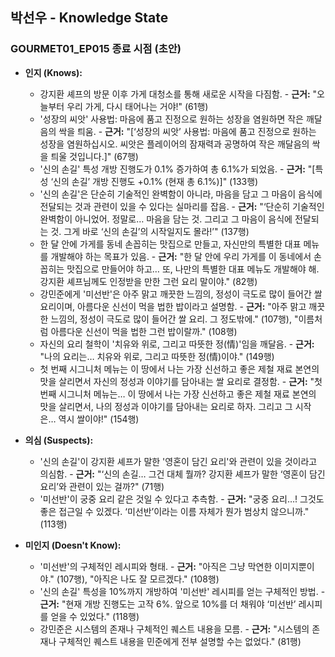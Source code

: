 ## 박선우 - Knowledge State

### GOURMET01_EP015 종료 시점 (초안)

*   **인지 (Knows):**
    *   강지환 셰프의 방문 이후 가게 대청소를 통해 새로운 시작을 다짐함. - **근거:** "오늘부터 우리 가게, 다시 태어나는 거야!" (61행)
    *   '성장의 씨앗' 사용법: 마음에 품고 진정으로 원하는 성장을 염원하면 작은 깨달음의 싹을 틔움. - **근거:** "[‘성장의 씨앗’ 사용법: 마음에 품고 진정으로 원하는 성장을 염원하십시오. 씨앗은 플레이어의 잠재력과 공명하여 작은 깨달음의 싹을 틔울 것입니다.]" (67행)
    *   '신의 손길' 특성 개방 진행도가 0.1% 증가하여 총 6.1%가 되었음. - **근거:** "[특성 ‘신의 손길’ 개방 진행도 +0.1% (현재 총 6.1%)]" (133행)
    *   '신의 손길'은 단순히 기술적인 완벽함이 아니라, 마음을 담고 그 마음이 음식에 전달되는 것과 관련이 있을 수 있다는 실마리를 잡음. - **근거:** "‘단순히 기술적인 완벽함이 아니었어. 정말로… 마음을 담는 것. 그리고 그 마음이 음식에 전달되는 것. 그게 바로 ‘신의 손길’의 시작일지도 몰라!’" (137행)
    *   한 달 안에 가게를 동네 손꼽히는 맛집으로 만들고, 자신만의 특별한 대표 메뉴를 개발해야 하는 목표가 있음. - **근거:** "한 달 안에 우리 가게를 이 동네에서 손꼽히는 맛집으로 만들어야 하고… 또, 나만의 특별한 대표 메뉴도 개발해야 해. 강지환 셰프님께도 인정받을 만한 그런 요리 말이야." (82행)
    *   강민준에게 '미선반'은 아주 맑고 깨끗한 느낌의, 정성이 극도로 많이 들어간 쌀 요리이며, 아름다운 신선이 먹을 법한 밥이라고 설명함. - **근거:** "아주 맑고 깨끗한 느낌의, 정성이 극도로 많이 들어간 쌀 요리. 그 정도밖에." (107행), "이름처럼 아름다운 신선이 먹을 법한 그런 밥이랄까." (108행)
    *   자신의 요리 철학이 '치유와 위로, 그리고 따뜻한 정(情)'임을 깨달음. - **근거:** "나의 요리는… 치유와 위로, 그리고 따뜻한 정(情)이야." (149행)
    *   첫 번째 시그니처 메뉴는 이 땅에서 나는 가장 신선하고 좋은 제철 재료 본연의 맛을 살리면서 자신의 정성과 이야기를 담아내는 쌀 요리로 결정함. - **근거:** "첫 번째 시그니처 메뉴는… 이 땅에서 나는 가장 신선하고 좋은 제철 재료 본연의 맛을 살리면서, 나의 정성과 이야기를 담아내는 요리로 하자. 그리고 그 시작은… 역시 쌀이야!" (154행)

*   **의심 (Suspects):**
    *   '신의 손길'이 강지환 셰프가 말한 '영혼이 담긴 요리'와 관련이 있을 것이라고 의심함. - **근거:** "‘신의 손길… 그건 대체 뭘까? 강지환 셰프가 말한 ‘영혼이 담긴 요리’와 관련이 있는 걸까?" (71행)
    *   '미선반'이 궁중 요리 같은 것일 수 있다고 추측함. - **근거:** "궁중 요리…! 그것도 좋은 접근일 수 있겠다. ‘미선반’이라는 이름 자체가 뭔가 범상치 않으니까." (113행)

*   **미인지 (Doesn't Know):**
    *   '미선반'의 구체적인 레시피와 형태. - **근거:** "아직은 그냥 막연한 이미지뿐이야." (107행), "아직은 나도 잘 모르겠다." (108행)
    *   '신의 손길' 특성을 10%까지 개방하여 '미선반' 레시피를 얻는 구체적인 방법. - **근거:** "현재 개방 진행도는 고작 6%. 앞으로 10%를 더 채워야 ‘미선반’ 레시피를 얻을 수 있었다." (118행)
    *   강민준은 시스템의 존재나 구체적인 퀘스트 내용을 모름. - **근거:** "시스템의 존재나 구체적인 퀘스트 내용을 민준에게 전부 설명할 수는 없었다." (81행)